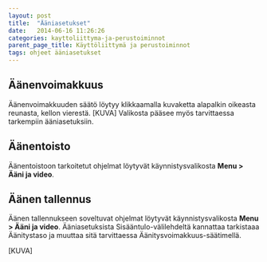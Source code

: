 ```yaml
---
layout: post
title:  "Ääniasetukset"
date:   2014-06-16 11:26:26
categories: kayttoliittyma-ja-perustoiminnot
parent_page_title: Käyttöliittymä ja perustoiminnot
tags: ohjeet ääniasetukset
---
```


## Äänenvoimakkuus

Äänenvoimakkuuden säätö löytyy klikkaamalla kuvaketta alapalkin oikeasta reunasta, kellon vierestä. [KUVA]
Valikosta pääsee myös tarvittaessa tarkempiin ääniasetuksiin.


## Äänentoisto

Äänentoistoon tarkoitetut ohjelmat löytyvät käynnistysvalikosta __Menu > Ääni ja video__.

## Äänen tallennus

Äänen tallennukseen soveltuvat ohjelmat löytyvät käynnistysvalikosta __Menu > Ääni ja video__. Ääniasetuksista Sisääntulo-välilehdeltä kannattaa tarkistaaa Äänitystaso ja muuttaa sitä tarvittaessa Äänitysvoimakkuus-säätimellä.

[KUVA]